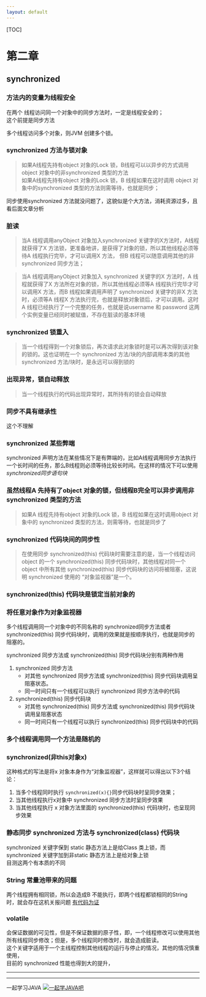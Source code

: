 ```yaml
---
layout: default
---
```


[TOC]

# 第二章
## synchronized 
### 方法内的变量为线程安全

在两个 线程访问同一个对象中的同步方法时，一定是线程安全的；  
这个前提是同步方法  

多个线程访问多个对象，则JVM 创建多个锁。

### synchronized 方法与锁对象
>如果A线程先持有object 对象的Lock 锁，B线程可以以异步的方式调用 object 对象中的非synchronized 类型的方法  
>如果A线程先持有object 对象的Lock 锁，B 线程如果在这时调用 object 对象中的synchronized 类型的方法则需等待，也就是同步；

同步使用synchronized 方法就没问题了，这貌似是个大方法，消耗资源过多，且看后面文章分析

### 脏读
> 当A 线程调用anyObject 对象加入synchronized 关键字的X方法时，A线程就获得了X 方法锁，更准备地讲，是获得了对象的锁，所以其他线程必须等待A 线程执行完毕，才可以调用X 方法， 但B 线程可以随意调用其他的非synchronized 同步方法；  

> 当A 线程调用anyObject 对象加入 synchronized 关键字的X 方法时，A 线程就获得了X 方法所在对象的锁，所以其他线程必须等A 线程执行完毕才可以调用X 方法，而B 线程如果调用声明了 synchronized 关键字的非X 方法时，必须等A 线程X 方法执行完，也就是释放对象锁后，才可以调用。这时A 线程已经执行了一个完整的任务，也就是说username 和 password 这两个实例变量已经同时被赋值，不存在脏读的基本环境

### synchronized 锁重入
> 当一个线程得到一个对象锁后，再次请求此对象锁时是可以再次得到该对象的锁的。这也证明在一个 synchronized  方法/块的内部调用本类的其他 synchronized 方法/块时，是永远可以得到锁的

### 出现异常，锁自动释放
> 当一个线程执行的代码出现异常时，其所持有的锁会自动释放

### 同步不具有继承性
这个不理解

### synchronized 某些弊端
synchronized 声明方法在某些情况下是有弊端的，比如A线程调用同步方法执行一个长时间的任务，那么B线程则必须等待比较长时间。在这样的情况下可以使用*synchronized同步语句块*

### 虽然线程A 先持有了object 对象的锁，但线程B完全可以异步调用非 synchronized 类型的方法
>如果A 线程先持有object 对象的Lock 锁，B 线程如果在这时调用object 对象中的 synchronized 类型的方法，则需等待，也就是同步了

### synchronized 代码块间的同步性
> 在使用同步 synchronized(this) 代码块时需要注意的是，当一个线程访问object 的一个 synchronized(this) 同步代码块时，其他线程对同一个 object 中所有其他 synchronized(this) 同步代码块的访问将被阻塞，这说明 synchronized 使用的 “对象监视器”是一个。

### synchronized(this) 代码块是锁定当前对象的

### 将任意对象作为对象监视器
多个线程调用同一个对象中的不同名称的 synchronized同步方法或者 synchronized(this) 同步代码块时，调用的效果就是按顺序执行，也就是同步的阻塞的。

synchronized 同步方法或 synchronized(this) 同步代码块分别有两种作用

1. synchronized 同步方法
	* 对其他 synchronized 同步方法或 synchronized(this) 同步代码块调用呈阻塞状态。
	* 同一时间只有一个线程可以执行 synchronized 同步方法中的代码
2. synchronized(this) 同步代码块
	* 对其他 synchronized(this) 同步方法或 synchronized(this) 同步代码块调用呈阻塞状态
	* 同一时间只有一个线程可以执行 synchronized(this) 同步代码块中的代码

### 多个线程调用同一个方法是随机的

### synchronized(非this对象x)  
这种格式的写法是将x 对象本身作为“对象监视器”，这样就可以得出以下3个结论：

1. 当多个线程同时执行 `synchronized(x){}`同步代码块时呈同步效果；
2. 当其他线程执行x对象中 synchronized 同步方法时呈同步效果
3. 当其他线程执行 x 对象方法里面的 synchronized(this)  代码块时，也呈现同步效果


### 静态同步 synchronized 方法与 synchronized(class) 代码块
synchronized 关键字保到 static 静态方法上是给Class 类上锁，而 synchronized 关键字加到非static 静态方法上是给对象上锁  
目测这两个有本质的不同


### String 常量池带来的问题

两个线程拥有相同锁，所以会造成B 不能执行，即两个线程都锁相同的String 时，就会存在这机关报问题
[有代码为证](https://github.com/severalfly/MyTest/tree/master/JavaLearning/JAVA%E5%A4%9A%E7%BA%BF%E7%A8%8B%E7%BC%96%E7%A8%8B%E6%A0%B8%E5%BF%83%E6%8A%80%E6%9C%AF-JAVA%20Core/src/main/java/org/ch2/stringAndSyn)


### volatile 
会保证数据的可见性，但是不保证数据的原子性，即，一个线程修改可以使用其他所有线程同步修改；但是，多个线程同时修改时，就会造成脏读。  
这个关键字适用于一个主线程控制其他线程的运行与停止的情况，其他的情况慎重使用，  
目前的 synchronized 性能也得到大的提升，




---

---
一起学习JAVA
<a target="_blank" href="//shang.qq.com/wpa/qunwpa?idkey=11c2e67fa3a7a504fff4a17c3fb89185d5a1fcf23ac13570a371551d24ef04dd"><img border="0" src="//pub.idqqimg.com/wpa/images/group.png" alt="一起学JAVA吧" title="一起学JAVA吧"></a>
